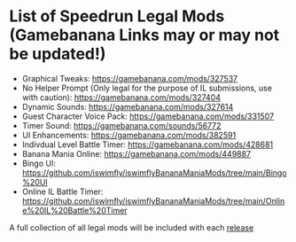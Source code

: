 # List of Speedrun Legal Mods (Gamebanana Links may or may not be updated!)

- Graphical Tweaks: https://gamebanana.com/mods/327537
- No Helper Prompt (Only legal for the purpose of IL submissions, use with caution): https://gamebanana.com/mods/327404
- Dynamic Sounds: https://gamebanana.com/mods/327614
- Guest Character Voice Pack: https://gamebanana.com/mods/331507
- Timer Sound: https://gamebanana.com/sounds/56772
- UI Enhancements: https://gamebanana.com/mods/382591 
- Indivdual Level Battle Timer: https://gamebanana.com/mods/428681
- Banana Mania Online: https://gamebanana.com/mods/449887
- Bingo UI: https://github.com/iswimfly/iswimflyBananaManiaMods/tree/main/Bingo%20UI
- Online IL Battle Timer: https://github.com/iswimfly/iswimflyBananaManiaMods/tree/main/Online%20IL%20Battle%20Timer

A full collection of all legal mods will be included with each [release](https://github.com/MorsGames/BananaModManager/releases)
